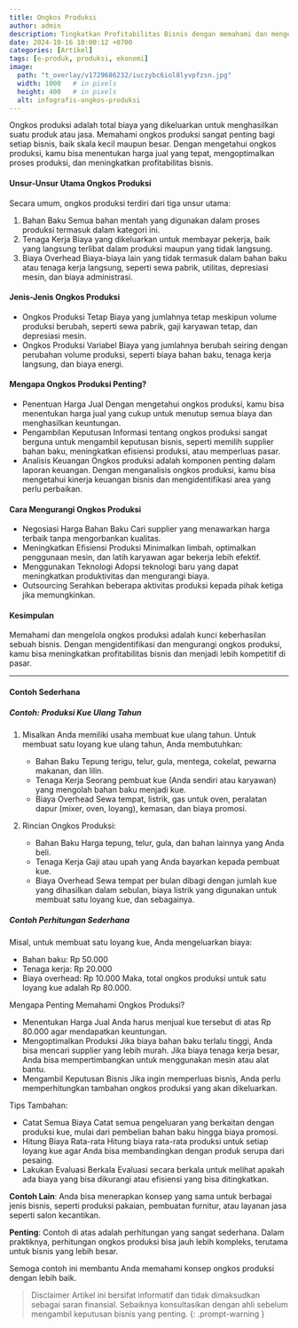 ```yaml
---
title: Ongkos Produksi
author: admin
description: Tingkatkan Profitabilitas Bisnis dengan memahami dan mengelola ongkos produksi.
date: 2024-10-16 10:00:12 +0700
categories: [Artikel]
tags: [e-produk, produksi, ekonomi]
image:
  path: "t_overlay/v1729686232/iuczybc6iol8lyvpfzsn.jpg"
  width: 1000   # in pixels
  height: 400   # in pixels
  alt: infografis-ongkos-produksi
---
```


Ongkos produksi adalah total biaya yang dikeluarkan untuk menghasilkan suatu produk atau jasa. Memahami ongkos produksi sangat penting bagi setiap bisnis, baik skala kecil maupun besar. Dengan mengetahui ongkos produksi, kamu bisa menentukan harga jual yang tepat, mengoptimalkan proses produksi, dan meningkatkan profitabilitas bisnis.

#### Unsur-Unsur Utama Ongkos Produksi

Secara umum, ongkos produksi terdiri dari tiga unsur utama:
1. Bahan Baku
   Semua bahan mentah yang digunakan dalam proses produksi termasuk dalam kategori ini.
2. Tenaga Kerja
   Biaya yang dikeluarkan untuk membayar pekerja, baik yang langsung terlibat dalam produksi maupun yang tidak langsung.
3. Biaya Overhead
   Biaya-biaya lain yang tidak termasuk dalam bahan baku atau tenaga kerja langsung, seperti sewa pabrik, utilitas, depresiasi mesin, dan biaya administrasi.

#### Jenis-Jenis Ongkos Produksi
   - Ongkos Produksi Tetap
        Biaya yang jumlahnya tetap meskipun volume produksi berubah, seperti sewa pabrik, gaji karyawan tetap, dan depresiasi mesin.
   - Ongkos Produksi Variabel
        Biaya yang jumlahnya berubah seiring dengan perubahan volume produksi, seperti biaya bahan baku, tenaga kerja langsung, dan biaya energi.

#### Mengapa Ongkos Produksi Penting?
   - Penentuan Harga Jual
        Dengan mengetahui ongkos produksi, kamu bisa menentukan harga jual yang cukup untuk menutup semua biaya dan menghasilkan keuntungan.
   - Pengambilan Keputusan
        Informasi tentang ongkos produksi sangat berguna untuk mengambil keputusan bisnis, seperti memilih supplier bahan baku, meningkatkan efisiensi produksi, atau memperluas pasar.
   - Analisis Keuangan
        Ongkos produksi adalah komponen penting dalam laporan keuangan. Dengan menganalisis ongkos produksi, kamu bisa mengetahui kinerja keuangan bisnis dan mengidentifikasi area yang perlu perbaikan.

#### Cara Mengurangi Ongkos Produksi
   - Negosiasi Harga Bahan Baku
        Cari supplier yang menawarkan harga terbaik tanpa mengorbankan kualitas.
   - Meningkatkan Efisiensi Produksi
        Minimalkan limbah, optimalkan penggunaan mesin, dan latih karyawan agar bekerja lebih efektif.
   - Menggunakan Teknologi
        Adopsi teknologi baru yang dapat meningkatkan produktivitas dan mengurangi biaya.
   - Outsourcing
        Serahkan beberapa aktivitas produksi kepada pihak ketiga jika memungkinkan.

#### Kesimpulan
Memahami dan mengelola ongkos produksi adalah kunci keberhasilan sebuah bisnis. Dengan mengidentifikasi dan mengurangi ongkos produksi, kamu bisa meningkatkan profitabilitas bisnis dan menjadi lebih kompetitif di pasar.

---

#### Contoh Sederhana

##### Contoh: Produksi Kue Ulang Tahun

1. Misalkan Anda memiliki usaha membuat kue ulang tahun. Untuk membuat satu loyang kue ulang tahun, Anda membutuhkan:
   - Bahan Baku
        Tepung terigu, telur, gula, mentega, cokelat, pewarna makanan, dan lilin.
   - Tenaga Kerja
        Seorang pembuat kue (Anda sendiri atau karyawan) yang mengolah bahan baku menjadi kue.
   - Biaya Overhead
        Sewa tempat, listrik, gas untuk oven, peralatan dapur (mixer, oven, loyang), kemasan, dan biaya promosi.

2. Rincian Ongkos Produksi:
   - Bahan Baku
        Harga tepung, telur, gula, dan bahan lainnya yang Anda beli.
   - Tenaga Kerja
        Gaji atau upah yang Anda bayarkan kepada pembuat kue.
   - Biaya Overhead
        Sewa tempat per bulan dibagi dengan jumlah kue yang dihasilkan dalam sebulan, biaya listrik yang digunakan untuk membuat satu loyang kue, dan sebagainya.

##### Contoh Perhitungan Sederhana
Misal, untuk membuat satu loyang kue, Anda mengeluarkan biaya:
   - Bahan baku: Rp 50.000
   - Tenaga kerja: Rp 20.000
   - Biaya overhead: Rp 10.000
        Maka, total ongkos produksi untuk satu loyang kue adalah Rp 80.000.

Mengapa Penting Memahami Ongkos Produksi?
   - Menentukan Harga Jual
          Anda harus menjual kue tersebut di atas Rp 80.000 agar mendapatkan keuntungan.
   - Mengoptimalkan Produksi
          Jika biaya bahan baku terlalu tinggi, Anda bisa mencari supplier yang lebih murah. Jika biaya tenaga kerja besar, Anda bisa mempertimbangkan untuk menggunakan mesin atau alat bantu.
   - Mengambil Keputusan Bisnis
          Jika ingin memperluas bisnis, Anda perlu memperhitungkan tambahan ongkos produksi yang akan dikeluarkan.

Tips Tambahan:
   - Catat Semua Biaya
          Catat semua pengeluaran yang berkaitan dengan produksi kue, mulai dari pembelian bahan baku hingga biaya promosi.
   - Hitung Biaya Rata-rata
          Hitung biaya rata-rata produksi untuk setiap loyang kue agar Anda bisa membandingkan dengan produk serupa dari pesaing.
   - Lakukan Evaluasi Berkala
          Evaluasi secara berkala untuk melihat apakah ada biaya yang bisa dikurangi atau efisiensi yang bisa ditingkatkan.

**Contoh Lain**:
     Anda bisa menerapkan konsep yang sama untuk berbagai jenis bisnis, seperti produksi pakaian, pembuatan furnitur, atau layanan jasa seperti salon kecantikan.

**Penting**: 
     Contoh di atas adalah perhitungan yang sangat sederhana. Dalam praktiknya, perhitungan ongkos produksi bisa jauh lebih kompleks, terutama untuk bisnis yang lebih besar.

Semoga contoh ini membantu Anda memahami konsep ongkos produksi dengan lebih baik.

> Disclaimer
> Artikel ini bersifat informatif dan tidak dimaksudkan sebagai saran finansial. Sebaiknya konsultasikan dengan ahli sebelum mengambil keputusan bisnis yang penting.
{: .prompt-warning }